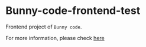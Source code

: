 # Bunny-code-frontend-test

Frontend project of `Bunny code`.

For more information, please check [here](https://github.com/domingo1021/Bunny-code)
